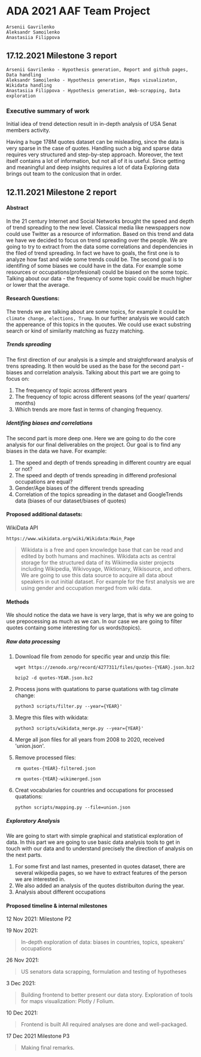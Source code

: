 # ADA 2021 AAF Team Project
    Arsenii Gavrilenko
    Aleksandr Samoilenko
    Anastasiia Filippova

## 17.12.2021  Milestone 3 report 
    Arsenii Gavrilenko - Hypothesis generation, Report and github pages, Data handling
    Aleksandr Samoilenko - Hypothesis generation, Maps vizualizaton, Wikidata handling
    Anastasiia Filippova - Hypothesis generation, Web-scrapping, Data exploration
    
### Executive summary of work
Initial idea of trend detection result in in-depth analysis of USA Senat members activity.

Having a huge 178M quotes dataset can be misleading, since the data is very sparse in the case of quotes. Handling such a big and sparse data requires very structured and step-by-step approach. Moreover, the text itself contains a lot of information, but not all of it is useful. Since getting and meaningful and deep insights requires a lot of data Exploring data brings out team to the conlcusion that in order.

## 12.11.2021  Milestone 2 report
#### Abstract
In the 21 century Internet and Social Networks brought the speed and depth of trend spreading to the new level. Classical media like newspappers now could use Twitter as a resource of information. Based on this trend and data we have we decided to focus on trend spreading over the people. We are going to try to extract from the data some correlations and dependencies in the filed of trend spreading. In fact we have to goals, the first one is to analyze how fast and wide some trends could be. The second goal is to identifing of some biases we could have in the data.
For example some resources or occupations(profesional) could be biased on the some topic. Talking about our data - the frequency of some topic could be much higher or lower that the average.

#### Research Questions:
The trends we are talking about are some topics, for example it could be `climate change, elections, Trump`. In our further analysis we would catch the appereance of this topics in the quoutes. We could use exact substring search or kind of similarity matching as fuzzy matching.
##### Trends spreading
The first direction of our analysis is a simple and straightforward analysis of trens spreading. It then would be used as the base for the second part - biases and correlation analysis. Talking about this part we are going to focus on:
1. The frequency of topic across different years
2. The frequency of topic across different seasons (of the year/ quarters/ months)
3. Which trends are more fast in terms of changing frequency.

##### Identifing biases and correlations
The second part is more deep one. Here we are going to do the core analysis for our final deliverables on the project. Our goal is to find any biases in the data we have. For example:
1. The speed and depth of trends spreading in different country are equal or not?
2. The speed and depth of trends spreading in differend profesional occupations are equal?
3. Gender/Age biases of the different trends spreading
4. Correlation of the topics spreading in the dataset and GoogleTrends data (biases of our dataset/biases of quotes)



#### Proposed additional datasets:
WikiData API 

`https://www.wikidata.org/wiki/Wikidata:Main_Page`
> Wikidata is a free and open knowledge base that can be read and edited by both humans and machines.
Wikidata acts as central storage for the structured data of its Wikimedia sister projects including Wikipedia, Wikivoyage, Wiktionary, Wikisource, and others.
We are going to use this data source to acquire all data about speakers in out initial dataset. For example for the first analysis we are using gender and occupation merged from wiki data. 




#### Methods
We should notice the data we have is very large, that is why we are going to use prepocessing as much as we can. In our case we are going to filter quotes containg some interesting for us words(topics).
##### Raw data processing 

1. Download file from zenodo for specific year and unzip this file: 

    `wget https://zenodo.org/record/4277311/files/quotes-{YEAR}.json.bz2`

    `bzip2 -d quotes-YEAR.json.bz2`

2. Process jsons with quatations to parse quatations with tag climate change:
    
    `python3 scripts/filter.py --year={YEAR}'`
3. Megre this files with wikidata:
    
    `python3 scripts/wikidata_merge.py --year={YEAR}'`

4. Merge all json files for all years from 2008 to 2020, received 'union.json'.

5. Remove processed files:
    
    `rm quotes-{YEAR}-filtered.json` 
    
    `rm quotes-{YEAR}-wikimerged.json`

6. Creat vocabularies for countries and occupations for processed quatations:
    
    `python scripts/mapping.py --file=union.json`
    
##### Exploratory Analysis
We are going to start with simple graphical and statistical exploration of data.
In this part we are going to use basic data analysis tools to get in touch with our data and to understand precisely the direction of analysis on the next parts.
1. For some first and last names, presented in quotes dataset, there are several wikipedia pages, so we have to extract features of the person we are interested in.
2. We also added an analysis of the quotes distribuiton during the year. 
3. Analysis about different occupations


#### Proposed timeline & internal milestones
12 Nov 2021: Milestone P2

19 Nov 2021:
> In-depth exploration of data: biases in countries, topics, speakers' occupations

26 Nov 2021:
> US senators data scrapping, formulation and testing of hypotheses

3 Dec 2021: 
>Building frontend to better present our data story.
Exploration of tools for maps visualization: Plotly / Folium.

10 Dec 2021:
> Frontend is built
All required analyses are done and well-packaged.

17 Dec 2021 Milestone P3
> Making final remarks.

